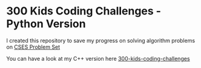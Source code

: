 # 300 Kids Coding Challenges - Python Version
I created this repository to save my progress on solving algorithm problems on [CSES Problem Set](https://cses.fi/problemset/)

You can have a look at my C++ version here [300-kids-coding-challenges](https://github.com/bachtly/300-kids-coding-challenges-cpp/)
